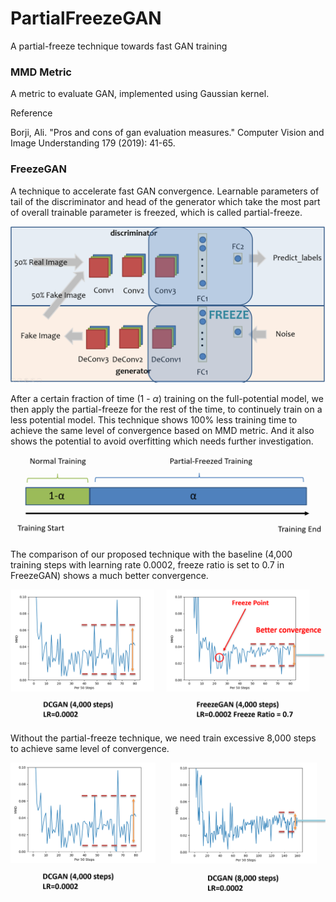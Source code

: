 # PartialFreezeGAN
A partial-freeze technique towards fast GAN training

### MMD Metric

A metric to evaluate GAN, implemented using Gaussian kernel.

Reference

Borji, Ali. "Pros and cons of gan evaluation measures." Computer Vision and Image Understanding 179 (2019): 41-65.

### FreezeGAN

A technique to accelerate fast GAN convergence. Learnable parameters of tail of the discriminator and head of the generator which take the most part of overall trainable parameter is freezed, which is called partial-freeze. 

![Alt text](https://github.com/zlijingtao/PartialFreezeGAN/blob/master/Idea/process.PNG?raw=true "Fig. 1. Partial Freeze of the full potential model.")

After a certain fraction of time (1 - $\alpha$) training on the full-potential model, we then apply the partial-freeze for the rest of the time, to continuely train on a less potential model. This technique shows 100% less training time to achieve the same level of convergence based on MMD metric. And it also shows the potential to avoid overfitting which needs further investigation.

![Alt text](https://github.com/zlijingtao/PartialFreezeGAN/blob/master/Idea/process1.PNG?raw=true "Fig. 2. Training process of partial freeze GAN.")

The comparison of our proposed technique with the baseline (4,000 training steps with learning rate 0.0002, freeze ratio is set to 0.7 in FreezeGAN) shows a much better convergence.

![Alt text](https://github.com/zlijingtao/PartialFreezeGAN/blob/master/Idea/comparison.PNG?raw=true "Fig. 3. Comparison with a 4,000 steps baseline DCGAN.")

Without the partial-freeze technique, we need train excessive 8,000 steps to achieve same level of convergence.

![Alt text](https://github.com/zlijingtao/PartialFreezeGAN/blob/master/Idea/8000.PNG?raw=true "Fig. 4. 8,000 steps of baseline DCGAN to get the same convergence.")
